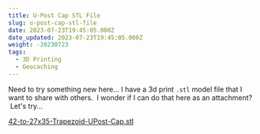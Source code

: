 ```yaml
---
title: U-Post Cap STL File
slug: u-post-cap-stl-file
date: 2023-07-23T19:45:05.000Z
date_updated: 2023-07-23T19:45:05.000Z
weight: -20230723
tags:
  - 3D Printing
  - Geocaching
---
```


Need to try something new here... I have a 3d print `.stl` model file that I want to share with others.  I wonder if I can do that here as an attachment?  Let's try... 

[42-to-27x35-Trapezoid-UPost-Cap.stl](https://summittservices.blob.core.windows.net/summitt-dweller-blog/files/2023/07/42-to-27x35-Trapezoid-UPost-Cap.stl)
